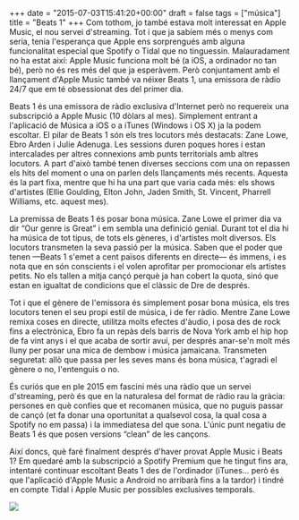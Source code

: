+++
date = "2015-07-03T15:41:20+00:00"
draft = false
tags = ["música"]
title = "Beats 1"
+++
Com tothom, jo també estava molt interessat en Apple Music, el nou servei d'streaming. Tot i que ja sabíem més o menys com seria, tenia l'esperança que Apple ens sorprengués amb alguna funcionalitat especial que Spotify o Tidal que no tinguessin. Malauradament no ha estat així: Apple Music funciona molt bé (a iOS, a ordinador no tan bé), però no és res més del que ja esperàvem. Però conjuntament amb el llançament d'Apple Music també va néixer Beats 1, una emissora de ràdio 24/7 que em té obsessionat des del primer dia.

<!-- more -->

Beats 1 és una emissora de ràdio exclusiva d'Internet però no requereix una subscripció a Apple Music (10 dòlars al mes). Simplement entrant a l'aplicació de Música a iOS o a iTunes (Windows i OS X) ja la podem escoltar. El pilar de Beats 1 són els tres locutors més destacats: Zane Lowe, Ebro Arden i Julie Adenuga. Les sessions duren poques hores i estan intercalades per altres connexions amb punts territorials amb altres locutors. A part d'això també tenen diverses seccions com una on repassen els hits del moment o una on parlen dels llançaments més recents. Aquesta és la part fixa, mentre que hi ha una part que varia cada més: els shows d'artistes (Ellie Goulding, Elton John, Jaden Smith, St. Vincent, Pharrell Williams, etc. aquest mes).

La premissa de Beats 1 és posar bona música. Zane Lowe el primer dia va dir “Our genre is Great” i em sembla una definició genial. Durant tot el dia hi ha música de tot tipus, de tots els gèneres, i d'artistes molt diversos. Els locutors transmeten la seva passió per la música. Saben que el poder que tenen —Beats 1 s'emet a cent països diferents en directe— és immens, i es nota que en són conscients i el volen aprofitar per promocionar els artistes petits. No els tallen a mitja cançó perquè ja han cobert la quota, sinó que estan en igualtat de condicions que el clàssic de Dre de després. 

Tot i que el gènere de l'emissora és simplement posar bona música, els tres locutors tenen el seu propi estil de música, i de fer ràdio. Mentre Zane Lowe remixa coses en directe, utilitza molts efectes d'àudio, i posa des de rock fins a electrònica, Ebro fa un repàs dels barris de Nova York amb el hip hop de fa vint anys i el que acaba de sortir avui, per després anar-se'n molt més lluny per posar una mica de dembow i música jamaicana. Transmeten seguretat: allò que passa per les seves mans és bona música, t'agradi el gènere o no, l'entenguis o no. 

És curiós que en ple 2015 em fascini més una ràdio que un servei d'streaming, però és que en la naturalesa del format de ràdio rau la gràcia: persones en què confies que et recomanen música, que no puguis passar de cançó (et fa donar una oportunitat a qualsevol cosa, la qual cosa a Spotify no em passa) i la immediatesa del que sona. L'únic punt negatiu de Beats 1 és que posen versions “clean” de les cançons.

Així doncs, què faré finalment després d'haver provat Apple Music i Beats 1? Em quedaré amb la subscripció a Spotify Premium que he tingut fins ara, intentaré continuar escoltant Beats 1 des de l'ordinador (iTunes... però és que l'aplicació d'Apple Music a Android no arribarà fins a la tardor) i tindré en compte Tidal i Apple Music per possibles exclusives temporals.

<img id="splash" src="https://40.media.tumblr.com/ba3e55b548166f131fb0870f8cfa4270/tumblr_nqx71utS9S1u00ofno1_1280.png"/> 